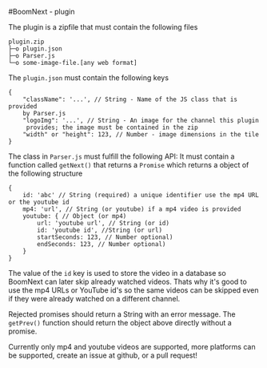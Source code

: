 #BoomNext - plugin

The plugin is a zipfile that must contain the following files
```
plugin.zip
├─o plugin.json
├─o Parser.js
└─o some-image-file.[any web format]
```

The `plugin.json` must contain the following keys
```
{
	"className": '...', // String - Name of the JS class that is provided 
	by Parser.js
	"logoImg": '...', // String - An image for the channel this plugin
	 provides; the image must be contained in the zip
	"width" or "height": 123, // Number - image dimensions in the tile
}
```

The class in `Parser.js` must fulfill the following API:
It must contain a function called `getNext()` that returns a `Promise` which returns a object of the following structure
```
{
	id: 'abc' // String (required) a unique identifier use the mp4 URL or the youtube id
	mp4: 'url', // String (or youtube) if a mp4 video is provided
	youtube: { // Object (or mp4)
		url: 'youtube url', // String (or id)
		id: 'youtube id', //String (or url)
		startSeconds: 123, // Number optional)
		endSeconds: 123, // Number optional)
	}
}
```

The value of the `id` key is used to store the video in a database so BoomNext can later skip already watched videos. Thats why it's good to use the mp4 URLs or YouTube id's so the same videos can be skipped even if they were already watched on a different channel.

Rejected promises should return a String with an error message.
The `getPrev()` function should return the object above directly without a promise.

Currently only mp4 and youtube videos are supported, more platforms can be supported, create an issue at github, or a pull request!
